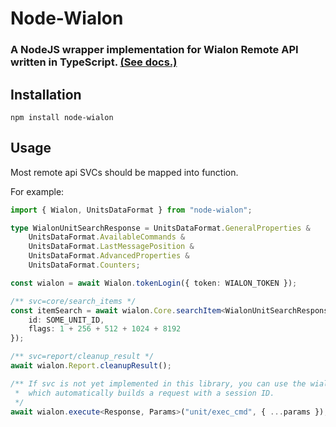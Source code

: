 # Node-Wialon

### A NodeJS wrapper implementation for Wialon Remote API written in TypeScript. [(See docs.)](https://sdk.wialon.com/wiki/en/kit/remoteapi/apiref)

## Installation

`npm install node-wialon`

## Usage

Most remote api SVCs should be mapped into function.

For example:

```typescript
import { Wialon, UnitsDataFormat } from "node-wialon";

type WialonUnitSearchResponse = UnitsDataFormat.GeneralProperties &
	UnitsDataFormat.AvailableCommands &
	UnitsDataFormat.LastMessagePosition &
	UnitsDataFormat.AdvancedProperties &
	UnitsDataFormat.Counters;

const wialon = await Wialon.tokenLogin({ token: WIALON_TOKEN });

/** svc=core/search_items */
const itemSearch = await wialon.Core.searchItem<WialonUnitSearchResponse>({
	id: SOME_UNIT_ID,
	flags: 1 + 256 + 512 + 1024 + 8192
});

/** svc=report/cleanup_result */
await wialon.Report.cleanupResult();

/** If svc is not yet implemented in this library, you can use the wialon helper
 *  which automatically builds a request with a session ID.
 */
await wialon.execute<Response, Params>("unit/exec_cmd", { ...params });
```
